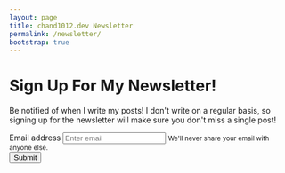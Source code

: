 ```yaml
---
layout: page
title: chand1012.dev Newsletter
permalink: /newsletter/
bootstrap: true
---
```


# Sign Up For My Newsletter!

Be notified of when I write my posts! I don't write on a regular basis, so signing up for the newsletter will make sure you don't miss a single post!

<form method="POST" action="https://i6v2f7.deta.dev/subscribe">
  <div class="form-group">
    <label for="email">Email address</label>
    <input type="email" class="form-control" id="email" aria-describedby="emailHelp" placeholder="Enter email">
    <small id="emailHelp" class="form-text text-muted">We'll never share your email with anyone else.</small>
  </div>
  <button type="submit" class="btn btn-primary">Submit</button>
</form>